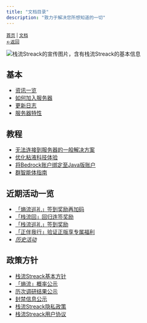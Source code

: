 ```yaml
---
title: "文档目录"
description: "致力于解决您所想知道的一切"
---
```

<small id="old_menu"><a href="/Streack/">首页</a> | <a href="/Streack/doc/">文档</a></small><br><small><a href="/Streack/">←返回</a></small><br>

![栈流Streack的宣传图片，含有栈流Streack的基本信息](https://kdxiaoyi.top/Streack/assets/img/referral_1.png "宣传图")

## 基本
* [资讯一览](./news/)
* [如何加入服务器](./help/join)
* [更新日志](./updata)
* [服务器特性](./info/feature)

## 教程
* [无法连接到服务器的一般解决方案](./help/solution)
* [优化粘液科技体验](./info/slimefun)
* [将Bedrock账户绑定至Java版账户](./help/linkaccount)
* [群智能体指南](./help/qbot)

## 近期活动一览
* [「熵流巡礼」签到奖励再加码](./event/20250502)
* [「栈流回」回归连签奖励](./event/20250401b)
* [「栈流巡礼」签到奖励](./event/20250401a)
* [「正伴我行」验证正版享专属福利](./event/20250422)
* [*历史活动*](./event)

## 政策方针
* [栈流Streack基本方针](./policy/rule)
* [「熵流」概率公示](./info/entroprix)
* [历次调研结果公示](./survey/)
* [封禁信息公示](./info/ban)
* [栈流Streack隐私政策](./policy/privacy)
* [栈流Streack用户协议](./policy/user)

<div id="mdRender_config" data-sideship-hide="2"></div>
<script src="https://rs.kdxiaoyi.top/res/scripts/js/sober@1.0.6.min.js"></script><script src="https://kdxiaoyi.top/Streack/page/js/pmd.js"></script><script src="https://rs.kdxiaoyi.top/res/scripts/js/pmd-reRender.min.js"></script>